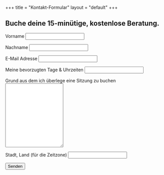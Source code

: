 +++
title = "Kontakt-Formular"
layout = "default"
+++

<h2 class="sub-side-hero">Buche deine 15-minütige, kostenlose Beratung.</h2>

<div class="container-contact-form">
  <form action="action_page.php">

<label for="fname">Vorname</label>
    <input type="text" id="fname" name="firstname" placeholder="">

<label for="lname">Nachname</label>
    <input type="text" id="lname" name="lastname" placeholder="">

<label for="email">E-Mail Adresse</label>
    <input type="text" id="email" name="email" placeholder="">

<label for="email">Meine bevorzugten Tage & Uhrzeiten</label>
<input type="text" id="email" name="email" placeholder="">

<!-- <label for="country">Land</label>
    <select id="country" name="country">
      <option value="australia">Australia</option>
      <option value="canada">Canada</option>
      <option value="usa">USA</option>
    </select> -->

<label for="subject">Grund aus dem ich überlege eine Sitzung zu buchen</label>
    <textarea id="subject" name="subject" placeholder="" style="height:200px"></textarea>

<label for="country">Stadt, Land (für die Zeitzone)</label>
    <input type="text" id="country" name="country" placeholder="">

<input type="submit" value="Senden">

  </form>
</div>


